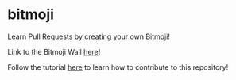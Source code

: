 # bitmoji

Learn Pull Requests by creating your own Bitmoji! 

Link to the Bitmoji Wall [here](https://os-bitmoji.glitch.me/)!

Follow the tutorial [here](https://bitmoji-tutorial.glitch.me/) to learn how to contribute to this repository!
